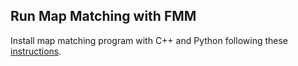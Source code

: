 ## Run Map Matching with FMM
Install map matching program with C++ and Python following these [instructions](https://fmm-wiki.github.io/docs/installation/).
